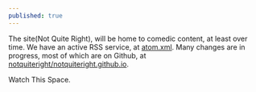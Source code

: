```yaml
---
published: true
---
```


The site(Not Quite Right), will be home to comedic content, at least over time. We have an active RSS service, at [atom.xml](/atom.xml). Many changes are in progress, most of which are on Github, at [notquiteright/notquiteright.github.io](https://github.com/notquiteright/notquiteright.github.io).

Watch This Space.